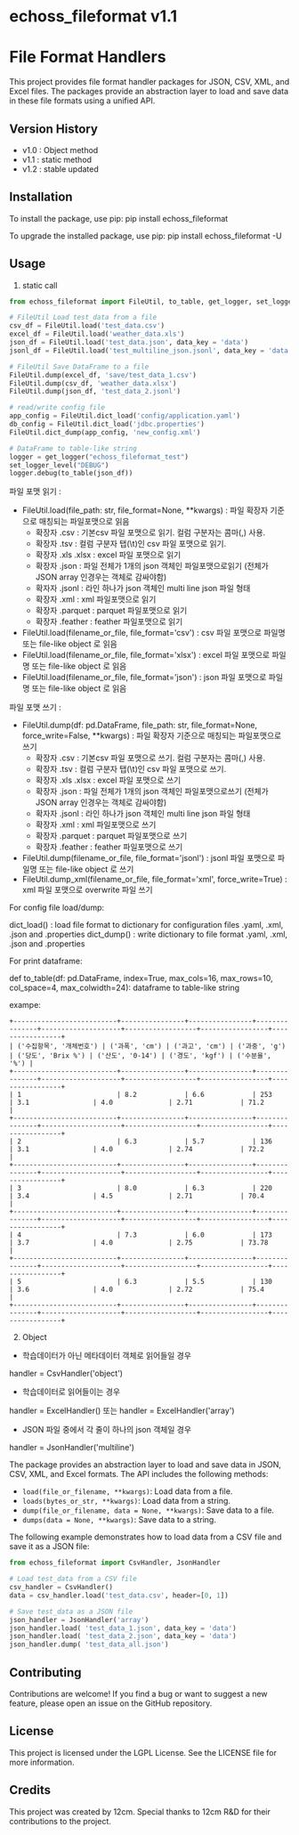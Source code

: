 # echoss_fileformat v1.1

# File Format Handlers

This project provides file format handler packages for JSON, CSV, XML, and Excel files. The packages provide an abstraction layer to load and save data in these file formats using a unified API.

## Version History
- v1.0 : Object method
- v1.1 : static method
- v1.2 : stable updated 

## Installation

To install the package, use pip:
pip install echoss_fileformat

To upgrade the installed package, use pip:
pip install echoss_fileformat -U

## Usage

1. static call 

```python
from echoss_fileformat import FileUtil, to_table, get_logger, set_logger_level

# FileUtil Load test_data from a file
csv_df = FileUtil.load('test_data.csv')
excel_df = FileUtil.load('weather_data.xls')
json_df = FileUtil.load('test_data.json', data_key = 'data')
jsonl_df = FileUtil.load('test_multiline_json.jsonl', data_key = 'data')

# FileUtil Save DataFrame to a file
FileUtil.dump(excel_df, 'save/test_data_1.csv')
FileUtil.dump(csv_df, 'weather_data.xlsx')
FileUtil.dump(json_df, 'test_data_2.jsonl')

# read/write config file
app_config = FileUtil.dict_load('config/application.yaml')
db_config = FileUtil.dict_load('jdbc.properties')
FileUtil.dict_dump(app_config, 'new_config.xml')

# DataFrame to table-like string
logger = get_logger("echoss_fileformat_test")
set_logger_level("DEBUG")
logger.debug(to_table(json_df))
```

파일 포맷 읽기 :
- FileUtil.load(file_path: str, file_format=None, **kwargs) : 파일 확장자 기준으로 매칭되는 파일포맷으로 읽음
  * 확장자 .csv : 기본csv 파일 포맷으로 읽기. 컬럼 구분자는 콤마(,) 사용.
  * 확장자 .tsv : 컬럼 구분자 탭(\t)인 csv 파일 포맷으로 읽기.
  * 확장자 .xls .xlsx : excel 파일 포맷으로 읽기
  * 확장자 .json : 파일 전체가 1개의 json 객체인 파일포맷으로읽기 (전체가 JSON array 인경우는 객체로 감싸야함)
  * 확자자 .jsonl : 라인 하나가 json  객체인 multi line json 파일 형태
  * 확장자 .xml : xml 파일포맷으로 읽기
  * 확장자 .parquet : parquet 파일포맷으로 읽기
  * 확장자 .feather : feather 파일포맷으로 읽기
- FileUtil.load(filename_or_file, file_format='csv') :  csv 파일 포맷으로 파일명  또는 file-like object 로 읽음
- FileUtil.load(filename_or_file, file_format='xlsx') :  excel 파일 포맷으로 파일명  또는 file-like object 로 읽음
- FileUtil.load(filename_or_file, file_format='json') :  json 파일 포맷으로 파일명  또는 file-like object 로 읽음

파일 포맷 쓰기 :
- FileUtil.dump(df: pd.DataFrame, file_path: str, file_format=None, force_write=False, **kwargs) : 파일 확장자 기준으로 매칭되는 파일포맷으로 쓰기
  * 확장자 .csv : 기본csv 파일 포맷으로 쓰기. 컬럼 구분자는 콤마(,) 사용.
  * 확장자 .tsv : 컬럼 구분자 탭(\t)인 csv 파일 포맷으로 쓰기.
  * 확장자 .xls .xlsx : excel 파일 포맷으로 쓰기
  * 확장자 .json : 파일 전체가 1개의 json 객체인 파일포맷으로쓰기 (전체가 JSON array 인경우는 객체로 감싸야함)
  * 확자자 .jsonl : 라인 하나가 json  객체인 multi line json 파일 형태
  * 확장자 .xml : xml 파일포맷으로 쓰기
  * 확장자 .parquet : parquet 파일포맷으로 쓰기
  * 확장자 .feather : feather 파일포맷으로 쓰기
- FileUtil.dump(filename_or_file, file_format='jsonl') :  jsonl 파일 포맷으로 파일명  또는 file-like object 로 쓰기
- FileUtil.dump_xml(filename_or_file, file_format='xml', force_write=True) :  xml 파일 포맷으로 overwrite 파일 쓰기

For config file load/dump:

dict_load() : load file format to dictionary for configuration files .yaml, .xml, .json and .properties
dict_dump() : write dictionary to file format  .yaml, .xml, .json and .properties

For print dataframe:

def to_table(df: pd.DataFrame, index=True, max_cols=16, max_rows=10, col_space=4, max_colwidth=24): 
dataframe to table-like string

exampe:
```
+--------------------------+----------------+----------------+---------------+--------------------+------------------+-----------------+-----------------+
| ('수집항목', '개체번호') | ('과폭', 'cm') | ('과고', 'cm') | ('과중', 'g') | ('당도', 'Brix %') | ('산도', '0-14') | ('경도', 'kgf') | ('수분율', '%') |
+--------------------------+----------------+----------------+---------------+--------------------+------------------+-----------------+-----------------+
| 1                        | 8.2            | 6.6            | 253           | 3.1                | 4.0              | 2.71            | 71.2            |
+--------------------------+----------------+----------------+---------------+--------------------+------------------+-----------------+-----------------+
| 2                        | 6.3            | 5.7            | 136           | 3.1                | 4.0              | 2.74            | 72.2            |
+--------------------------+----------------+----------------+---------------+--------------------+------------------+-----------------+-----------------+
| 3                        | 8.0            | 6.3            | 220           | 3.4                | 4.5              | 2.71            | 70.4            |
+--------------------------+----------------+----------------+---------------+--------------------+------------------+-----------------+-----------------+
| 4                        | 7.3            | 6.0            | 173           | 3.7                | 4.0              | 2.75            | 73.78           |
+--------------------------+----------------+----------------+---------------+--------------------+------------------+-----------------+-----------------+
| 5                        | 6.3            | 5.5            | 130           | 3.6                | 4.0              | 2.72            | 75.4            |
+--------------------------+----------------+----------------+---------------+--------------------+------------------+-----------------+-----------------+
```


2. Object 
- 학습데이터가 아닌 메타데이터 객체로 읽어들일 경우

handler = CsvHandler('object')

- 학습데이터로 읽어들이는 경우 

handler = ExcelHandler()
또는 handler = ExcelHandler('array')

- JSON 파일 중에서 각 줄이 하나의 json 객체일 경우

handler = JsonHandler('multiline')


The package provides an abstraction layer to load and save data in JSON, CSV, XML, and Excel formats. The API includes the following methods:

* `load(file_or_filename, **kwargs)`: Load data from a file.
* `loads(bytes_or_str, **kwargs)`: Load data from a string.
* `dump(file_or_filename, data = None, **kwargs)`: Save data to a file.
* `dumps(data = None, **kwargs)`: Save data to a string.

The following example demonstrates how to load data from a CSV file and save it as a JSON file:

```python
from echoss_fileformat import CsvHandler, JsonHandler

# Load test_data from a CSV file
csv_handler = CsvHandler()
data = csv_handler.load('test_data.csv', header=[0, 1])

# Save test_data as a JSON file
json_handler = JsonHandler('array')
json_handler.load( 'test_data_1.json', data_key = 'data')
json_handler.load( 'test_data_2.json', data_key = 'data')
json_handler.dump( 'test_data_all.json')
```

## Contributing
Contributions are welcome! If you find a bug or want to suggest a new feature, please open an issue on the GitHub repository.

## License
This project is licensed under the LGPL License. See the LICENSE file for more information.

## Credits
This project was created by 12cm. Special thanks to 12cm R&D for their contributions to the project.
